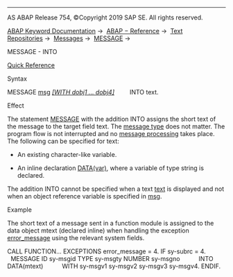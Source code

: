   

* * *

AS ABAP Release 754, ©Copyright 2019 SAP SE. All rights reserved.

[ABAP Keyword Documentation](https://help.sap.com/doc/abapdocu_754_index_htm/7.54/en-US/abenabap.htm) →  [ABAP − Reference](https://help.sap.com/doc/abapdocu_754_index_htm/7.54/en-US/abenabap_reference.htm) →  [Text Repositories](https://help.sap.com/doc/abapdocu_754_index_htm/7.54/en-US/abenabap_texts.htm) →  [Messages](https://help.sap.com/doc/abapdocu_754_index_htm/7.54/en-US/abenabap_messages.htm) →  [MESSAGE](https://help.sap.com/doc/abapdocu_754_index_htm/7.54/en-US/abapmessage.htm) → 

MESSAGE - INTO

[Quick Reference](https://help.sap.com/doc/abapdocu_754_index_htm/7.54/en-US/abapmessage_shortref.htm)

Syntax

MESSAGE [msg](https://help.sap.com/doc/abapdocu_754_index_htm/7.54/en-US/abapmessage_msg.htm) [*\[*WITH dobj1 ... dobj4*\]*](https://help.sap.com/doc/abapdocu_754_index_htm/7.54/en-US/abapmessage.htm)
        INTO text.

Effect

The statement [MESSAGE](https://help.sap.com/doc/abapdocu_754_index_htm/7.54/en-US/abapmessage.htm) with the addition INTO assigns the short text of the message to the target field text. The [message type](https://help.sap.com/doc/abapdocu_754_index_htm/7.54/en-US/abenmessage_type_glosry.htm "Glossary Entry") does not matter. The program flow is not interrupted and no [message processing](https://help.sap.com/doc/abapdocu_754_index_htm/7.54/en-US/abenabap_messages_types.htm) takes place. The following can be specified for text:

-   An existing character-like variable.
    
-   An inline declaration [DATA(var)](https://help.sap.com/doc/abapdocu_754_index_htm/7.54/en-US/abendata_inline.htm), where a variable of type string is declared.
    

The addition INTO cannot be specified when a text [text](https://help.sap.com/doc/abapdocu_754_index_htm/7.54/en-US/abapmessage_text.htm) is displayed and not when an object reference variable is specified in [msg](https://help.sap.com/doc/abapdocu_754_index_htm/7.54/en-US/abapmessage_text.htm).

Example

The short text of a message sent in a function module is assigned to the data object mtext (declared inline) when handling the exception [error\_message](https://help.sap.com/doc/abapdocu_754_index_htm/7.54/en-US/abapcall_function_parameter.htm) using the relevant system fields.

CALL FUNCTION... EXCEPTIONS error\_message = 4.
IF sy-subrc = 4.
  MESSAGE ID sy-msgid TYPE sy-msgty NUMBER sy-msgno
          INTO DATA(mtext)
          WITH sy-msgv1 sy-msgv2 sy-msgv3 sy-msgv4.
ENDIF.